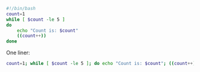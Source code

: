 
```bash
#!/bin/bash  
count=1  
while [ $count -le 5 ] 
do    
	echo "Count is: $count"     
	((count++)) 
done
```

One liner:
```bash
count=1; while [ $count -le 5 ]; do echo "Count is: $count"; ((count++)); done
```

